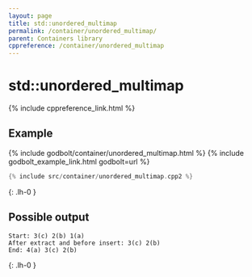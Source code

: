 ```yaml
---
layout: page
title: std::unordered_multimap
permalink: /container/unordered_multimap/
parent: Containers library
cppreference: /container/unordered_multimap
---
```

# std::unordered_multimap

{% include cppreference_link.html %}

## Example

{% include godbolt/container/unordered_multimap.html %}
{% include godbolt_example_link.html godbolt=url %}

```cpp
{% include src/container/unordered_multimap.cpp2 %}
```
{: .lh-0 }

## Possible output

```
Start: 3(c) 2(b) 1(a)
After extract and before insert: 3(c) 2(b)
End: 4(a) 3(c) 2(b)
```
{: .lh-0 }
